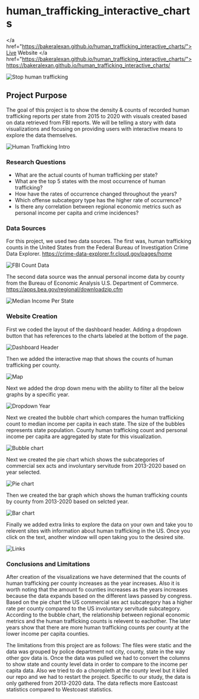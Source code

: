 # human_trafficking_interactive_charts
</a href="https://bakeralexan.github.io/human_trafficking_interactive_charts/">Live Website</a>
</a href="https://bakeralexan.github.io/human_trafficking_interactive_charts/">https://bakeralexan.github.io/human_trafficking_interactive_charts/</a>

<img src="/Images/stop_human_trafficking.jpeg" alt="Stop human trafficking"/>

## Project Purpose

The goal of this project is to show the density & counts of recorded human trafficking reports per state from 2015 to 2020 with visuals created based on data retrieved from FBI reports. We will be telling a story with data visualizations and focusing on providing users with interactive means to explore the data themselves.

<img src="/Images/Human_Trafficking_Intro.png" alt="Human Trafficking Intro"/>

### Research Questions
* What are the actual counts of human trafficking per state?
* What are the top 5 states with the most occurrence of human trafficking? 
* How have the rates of occurrence changed throughout the years? 
* Which offense subcategory type has the higher rate of occurrence?
* Is there any correlation between regional economic metrics such as personal income per capita and crime incidences?

### Data Sources
For this project, we used two data sources. The first was, human trafficking counts in the United States from the Federal Bureau of Investigation Crime Data Explorer.
https://crime-data-explorer.fr.cloud.gov/pages/home

<img src="/Images/FBI_Count.png" alt="FBI Count Data"/>

The second data source was the annual personal income data by county from the Bureau of Economic Analysis U.S. Department of Commerce.
https://apps.bea.gov/regional/downloadzip.cfm

<img src="/Images/Median_Income_State.png" alt="Median Income Per State"/>

### Website Creation
First we coded the layout of the dashboard header. Adding a dropdown button that has references to the charts labeled at the bottom of the page.

<img src="/Images/Dashboard_Header.png" alt="Dashboard Header"/>

Then we added the interactive map that shows the counts of human trafficking per county.

<img src="/Images/Interactive_Map.png" alt="Map"/>

Next we added the drop down menu with the ability to filter all the below graphs by a specific year.

<img src="/Images/Dropdown_year.png" alt="Dropdown Year"/>

Next we created the bubble chart which compares the human trafficking count to median income per capita in each state. The size of the bubbles represents state population. County human trafficking count and personal income per capita are aggregated by state for this visualization.

<img src="/Images/Bubble_chart.png" alt="Bubble chart"/>

Next we created the pie chart which shows the subcategories of commercial sex acts and involuntary servitude from 2013-2020 based on year selected.

<img src="/Images/Pie_chart.png" alt="Pie chart"/>

Then we created the bar graph which shows the human trafficking counts by county from 2013-2020 based on selcted year.

<img src="/Images/Bar_chart.png" alt="Bar chart"/>

Finally we added extra links to explore the data on your own and take you to relevent sites with information about human trafficking in the US. Once you click on the text, another window will open taking you to the desired site.

<img src="/Images/Links.png" alt="Links"/>

### Conclusions and Limitations
After creation of the visualizations we have determined that the counts of human trafficking per county increases as the year increases. Also it is worth noting that the amount fo counties increases as the years increases because the data expands based on the different laws passed by congress. Based on the pie chart the US commercial sex act subcategory has a higher rate per county compared to the US involuntary servitude subcategory. According to the bubble chart, the relationship between regional economic metrics and the human trafficking counts is relevent to eachother. The later years show that there are more human trafficking counts per county at the lower income per capita counties.

The limitations from this project are as follows:
The files were static and the data was grouped by police department not city, county, state in the way other gov data is. Once the data was pulled we had to convert the columns to show state and county level data in order to compare to the income per capita data. Also we tried to do a choropleth at the county level but it kiled our repo and we had to restart the project. Specific to our study, the data is only gathered from 2013-2020 data. The data reflects more Eastcoast statistics compared to Westcoast statistics.
